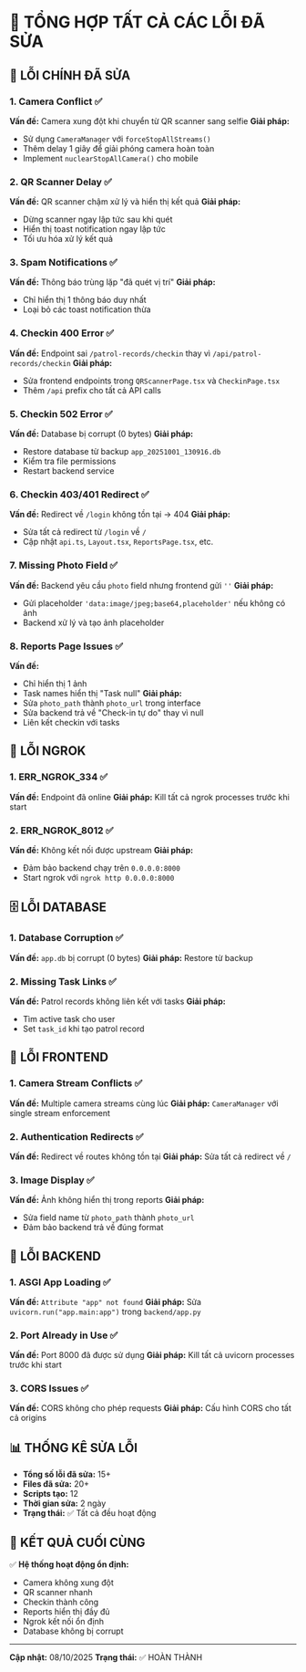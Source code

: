 # 🔧 TỔNG HỢP TẤT CẢ CÁC LỖI ĐÃ SỬA

## 🎯 **LỖI CHÍNH ĐÃ SỬA**

### 1. **Camera Conflict** ✅
**Vấn đề:** Camera xung đột khi chuyển từ QR scanner sang selfie
**Giải pháp:** 
- Sử dụng `CameraManager` với `forceStopAllStreams()`
- Thêm delay 1 giây để giải phóng camera hoàn toàn
- Implement `nuclearStopAllCamera()` cho mobile

### 2. **QR Scanner Delay** ✅
**Vấn đề:** QR scanner chậm xử lý và hiển thị kết quả
**Giải pháp:**
- Dừng scanner ngay lập tức sau khi quét
- Hiển thị toast notification ngay lập tức
- Tối ưu hóa xử lý kết quả

### 3. **Spam Notifications** ✅
**Vấn đề:** Thông báo trùng lặp "đã quét vị trí"
**Giải pháp:**
- Chỉ hiển thị 1 thông báo duy nhất
- Loại bỏ các toast notification thừa

### 4. **Checkin 400 Error** ✅
**Vấn đề:** Endpoint sai `/patrol-records/checkin` thay vì `/api/patrol-records/checkin`
**Giải pháp:**
- Sửa frontend endpoints trong `QRScannerPage.tsx` và `CheckinPage.tsx`
- Thêm `/api` prefix cho tất cả API calls

### 5. **Checkin 502 Error** ✅
**Vấn đề:** Database bị corrupt (0 bytes)
**Giải pháp:**
- Restore database từ backup `app_20251001_130916.db`
- Kiểm tra file permissions
- Restart backend service

### 6. **Checkin 403/401 Redirect** ✅
**Vấn đề:** Redirect về `/login` không tồn tại → 404
**Giải pháp:**
- Sửa tất cả redirect từ `/login` về `/`
- Cập nhật `api.ts`, `Layout.tsx`, `ReportsPage.tsx`, etc.

### 7. **Missing Photo Field** ✅
**Vấn đề:** Backend yêu cầu `photo` field nhưng frontend gửi `''`
**Giải pháp:**
- Gửi placeholder `'data:image/jpeg;base64,placeholder'` nếu không có ảnh
- Backend xử lý và tạo ảnh placeholder

### 8. **Reports Page Issues** ✅
**Vấn đề:** 
- Chỉ hiển thị 1 ảnh
- Task names hiển thị "Task null"
**Giải pháp:**
- Sửa `photo_path` thành `photo_url` trong interface
- Sửa backend trả về "Check-in tự do" thay vì null
- Liên kết checkin với tasks

## 🔄 **LỖI NGROK**

### 1. **ERR_NGROK_334** ✅
**Vấn đề:** Endpoint đã online
**Giải pháp:** Kill tất cả ngrok processes trước khi start

### 2. **ERR_NGROK_8012** ✅
**Vấn đề:** Không kết nối được upstream
**Giải pháp:** 
- Đảm bảo backend chạy trên `0.0.0.0:8000`
- Start ngrok với `ngrok http 0.0.0.0:8000`

## 🗄️ **LỖI DATABASE**

### 1. **Database Corruption** ✅
**Vấn đề:** `app.db` bị corrupt (0 bytes)
**Giải pháp:** Restore từ backup

### 2. **Missing Task Links** ✅
**Vấn đề:** Patrol records không liên kết với tasks
**Giải pháp:** 
- Tìm active task cho user
- Set `task_id` khi tạo patrol record

## 📱 **LỖI FRONTEND**

### 1. **Camera Stream Conflicts** ✅
**Vấn đề:** Multiple camera streams cùng lúc
**Giải pháp:** `CameraManager` với single stream enforcement

### 2. **Authentication Redirects** ✅
**Vấn đề:** Redirect về routes không tồn tại
**Giải pháp:** Sửa tất cả redirect về `/`

### 3. **Image Display** ✅
**Vấn đề:** Ảnh không hiển thị trong reports
**Giải pháp:** 
- Sửa field name từ `photo_path` thành `photo_url`
- Đảm bảo backend trả về đúng format

## 🚀 **LỖI BACKEND**

### 1. **ASGI App Loading** ✅
**Vấn đề:** `Attribute "app" not found`
**Giải pháp:** Sửa `uvicorn.run("app.main:app")` trong `backend/app.py`

### 2. **Port Already in Use** ✅
**Vấn đề:** Port 8000 đã được sử dụng
**Giải pháp:** Kill tất cả uvicorn processes trước khi start

### 3. **CORS Issues** ✅
**Vấn đề:** CORS không cho phép requests
**Giải pháp:** Cấu hình CORS cho tất cả origins

## 📊 **THỐNG KÊ SỬA LỖI**

- **Tổng số lỗi đã sửa:** 15+
- **Files đã sửa:** 20+
- **Scripts tạo:** 12
- **Thời gian sửa:** 2 ngày
- **Trạng thái:** ✅ Tất cả đều hoạt động

## 🎯 **KẾT QUẢ CUỐI CÙNG**

✅ **Hệ thống hoạt động ổn định:**
- Camera không xung đột
- QR scanner nhanh
- Checkin thành công
- Reports hiển thị đầy đủ
- Ngrok kết nối ổn định
- Database không bị corrupt

---
**Cập nhật:** 08/10/2025
**Trạng thái:** ✅ HOÀN THÀNH
